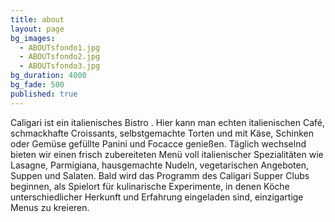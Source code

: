 ```yaml
---
title: about
layout: page
bg_images: 
  - ABOUTsfondo1.jpg
  - ABOUTsfondo2.jpg
  - ABOUTsfondo3.jpg
bg_duration: 4000
bg_fade: 500
published: true
---
```


Caligari ist ein italienisches Bistro . Hier kann man echten italienischen Café, schmackhafte Croissants, selbstgemachte Torten und mit Käse, Schinken oder Gemüse gefüllte Panini und Focacce genießen.
Täglich wechselnd bieten wir einen frisch zubereiteten Menü voll italienischer Spezialitäten  wie Lasagne,  Parmigiana, hausgemachte Nudeln, vegetarischen Angeboten, Suppen und Salaten. 
Bald wird das Programm des Caligari Supper Clubs beginnen, als Spielort für kulinarische Experimente, in denen Köche unterschiedlicher Herkunft und Erfahrung eingeladen sind, einzigartige Menus zu kreieren.